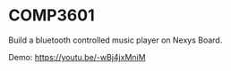 # COMP3601
Build a bluetooth controlled music player on Nexys Board.

Demo: https://youtu.be/-wBj4jxMniM

